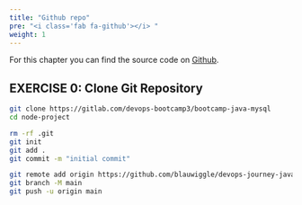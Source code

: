```yaml
---
title: "Github repo"
pre: "<i class='fab fa-github'></i> "
weight: 1
---
```


For this chapter you can find the source code on [Github](https://github.com/blauwiggle/devops-journey-java-mysql).

## EXERCISE 0: Clone Git Repository

```bash
git clone https://gitlab.com/devops-bootcamp3/bootcamp-java-mysql
cd node-project

rm -rf .git
git init 
git add .
git commit -m "initial commit"

git remote add origin https://github.com/blauwiggle/devops-journey-java-mysql
git branch -M main
git push -u origin main
```

